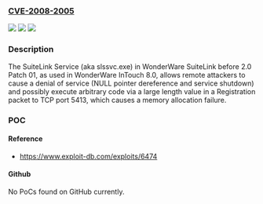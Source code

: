 ### [CVE-2008-2005](https://cve.mitre.org/cgi-bin/cvename.cgi?name=CVE-2008-2005)
![](https://img.shields.io/static/v1?label=Product&message=n%2Fa&color=blue)
![](https://img.shields.io/static/v1?label=Version&message=n%2Fa&color=blue)
![](https://img.shields.io/static/v1?label=Vulnerability&message=n%2Fa&color=brighgreen)

### Description

The SuiteLink Service (aka slssvc.exe) in WonderWare SuiteLink before 2.0 Patch 01, as used in WonderWare InTouch 8.0, allows remote attackers to cause a denial of service (NULL pointer dereference and service shutdown) and possibly execute arbitrary code via a large length value in a Registration packet to TCP port 5413, which causes a memory allocation failure.

### POC

#### Reference
- https://www.exploit-db.com/exploits/6474

#### Github
No PoCs found on GitHub currently.

